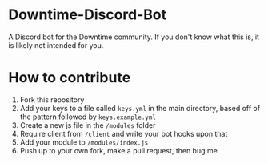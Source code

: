 # Downtime-Discord-Bot
A Discord bot for the Downtime community. If you don't know what this is, it is likely not intended for you.

# How to contribute
1. Fork this repository
2. Add your keys to a file called ``keys.yml`` in the main directory, based off of the pattern followed by ``keys.example.yml``
3. Create a new js file in the ``/modules`` folder
4. Require client from ``/client`` and write your bot hooks upon that
5. Add your module to ``/modules/index.js``
6. Push up to your own fork, make a pull request, then bug me.
